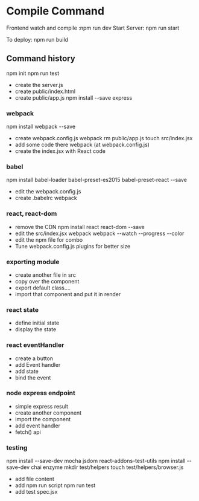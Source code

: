 # Compile Command
Frontend watch and compile :npm run dev
Start Server: npm run start

To deploy: npm run build

## Command history
 npm init
 npm run test
 - create the server.js
 - create public/index.html
 - create public/app.js
 npm install --save express

### webpack
 npm install webpack --save
 - create webpack.config.js
 webpack
 rm public/app.js
 touch src/index.jsx
 - add some code there
 webpack (at webpack.config.js)
 - create the index.jsx with React code

### babel
 npm install babel-loader babel-preset-es2015 babel-preset-react --save
 - edit the webpack.config.js
 - create .babelrc
 webpack

### react, react-dom
 - remove the CDN 
npm install react react-dom --save
 - edit the src/index.jsx
 webpack
 webpack --watch --progress --color
 - edit the npm file for combo
 - Tune webpack.config.js plugins for better size

### exporting module
 - create another file in src 
 - copy over the component
 - export default class....
 - import that component and put it in render

### react state
 - define initial state
 - display the state

### react eventHandler
 - create a button
 - add Event handler 
 - add state
 - bind the event

### node express endpoint
 - simple express result
 - create another component
 - import the component 
 - add event handler
 - fetch() api

### testing
npm install --save-dev mocha jsdom react-addons-test-utils
npm install --save-dev chai enzyme
mkdir test/helpers
touch test/helpers/browser.js
 - add file content
 - add npm run script
npm run test
 - add test spec.jsx
